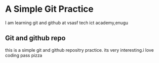 # A Simple Git Practice
I am learning git and github at vsasf tech ict academy,enugu
## Git and github repo
this is a simple git and github repositry practice. its 
very interesting.i love coding pass pizza